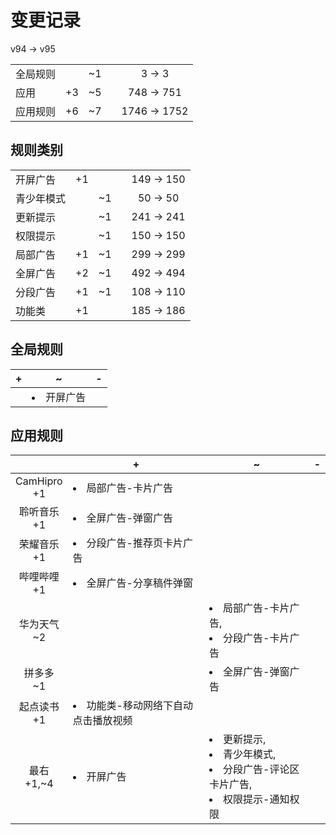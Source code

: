 # 变更记录

v94 -> v95

||||||
|-|:-:|:-:|:-:|:-:|
|全局规则||~1||3 -> 3|
|应用|+3|~5||748 -> 751|
|应用规则|+6|~7||1746 -> 1752|

## 规则类别

||||||
|-|:-:|:-:|:-:|:-:|
|开屏广告|+1|||149 -> 150|
|青少年模式||~1||50 -> 50|
|更新提示||~1||241 -> 241|
|权限提示||~1||150 -> 150|
|局部广告|+1|~1||299 -> 299|
|全屏广告|+2|~1||492 -> 494|
|分段广告|+1|~1||108 -> 110|
|功能类|+1|||185 -> 186|

## 全局规则

|+|~|-|
|-|-|-|
||<li>开屏广告||

## 应用规则

||+|~|-|
|:-:|-|-|-|
|CamHipro<br>+1|<li>局部广告-卡片广告|||
|聆听音乐<br>+1|<li>全屏广告-弹窗广告|||
|荣耀音乐<br>+1|<li>分段广告-推荐页卡片广告|||
|哔哩哔哩<br>+1|<li>全屏广告-分享稿件弹窗|||
|华为天气<br>~2||<li>局部广告-卡片广告,<li>分段广告-卡片广告||
|拼多多<br>~1||<li>全屏广告-弹窗广告||
|起点读书<br>+1|<li>功能类-移动网络下自动点击播放视频|||
|最右<br>+1,~4|<li>开屏广告|<li>更新提示,<li>青少年模式,<li>分段广告-评论区卡片广告,<li>权限提示-通知权限||
